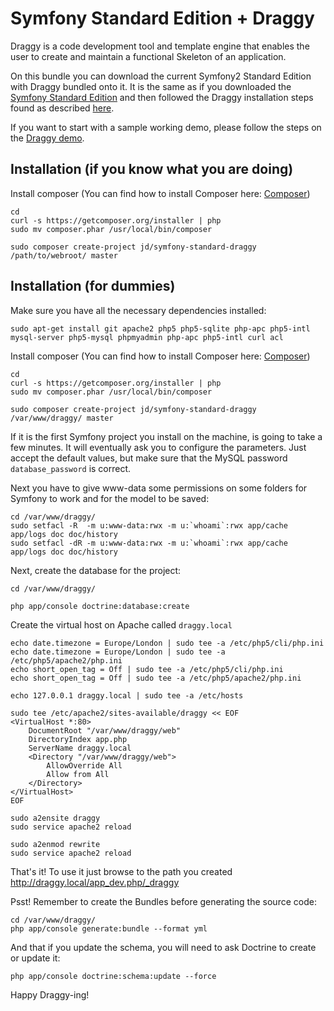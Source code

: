 Symfony Standard Edition + Draggy
=================================

Draggy is a code development tool and template engine that enables the user to create and maintain a functional
Skeleton of an application.

On this bundle you can download the current Symfony2 Standard Edition with Draggy bundled onto it. It is the same as
if you downloaded the [Symfony Standard Edition](https://github.com/symfony/symfony-standard) and then followed
the Draggy installation steps found as described [here](https://github.com/j-d/draggy).

If you want to start with a sample working demo, please follow the steps on the [Draggy demo](https://github.com/j-d/draggy-demo).

Installation (if you know what you are doing)
---------------------------------------------

Install composer (You can find how to install Composer here: [Composer](http://getcomposer.org/doc/00-intro.md))
   
``` 
cd
curl -s https://getcomposer.org/installer | php
sudo mv composer.phar /usr/local/bin/composer
```
```
sudo composer create-project jd/symfony-standard-draggy /path/to/webroot/ master
```

Installation (for dummies)
--------------------------
Make sure you have all the necessary dependencies installed:

```
sudo apt-get install git apache2 php5 php5-sqlite php-apc php5-intl mysql-server php5-mysql phpmyadmin php-apc php5-intl curl acl
```

Install composer (You can find how to install Composer here: [Composer](http://getcomposer.org/doc/00-intro.md))
   
``` 
cd
curl -s https://getcomposer.org/installer | php
sudo mv composer.phar /usr/local/bin/composer
```
```
sudo composer create-project jd/symfony-standard-draggy /var/www/draggy/ master
```

If it is the first Symfony project you install on the machine, is going to take a few minutes.
It will eventually ask you to configure the parameters. Just accept the default values, but make sure that 
the MySQL password `database_password` is correct.

Next you have to give www-data some permissions on some folders for Symfony to work and for the model to be saved:
```
cd /var/www/draggy/
sudo setfacl -R  -m u:www-data:rwx -m u:`whoami`:rwx app/cache app/logs doc doc/history
sudo setfacl -dR -m u:www-data:rwx -m u:`whoami`:rwx app/cache app/logs doc doc/history
```

Next, create the database for the project:

```
cd /var/www/draggy/

php app/console doctrine:database:create
```

Create the virtual host on Apache called `draggy.local`

```
echo date.timezone = Europe/London | sudo tee -a /etc/php5/cli/php.ini
echo date.timezone = Europe/London | sudo tee -a /etc/php5/apache2/php.ini
echo short_open_tag = Off | sudo tee -a /etc/php5/cli/php.ini
echo short_open_tag = Off | sudo tee -a /etc/php5/apache2/php.ini

echo 127.0.0.1 draggy.local | sudo tee -a /etc/hosts

sudo tee /etc/apache2/sites-available/draggy << EOF
<VirtualHost *:80>
	DocumentRoot "/var/www/draggy/web"
	DirectoryIndex app.php
	ServerName draggy.local
	<Directory "/var/www/draggy/web">
		AllowOverride All
		Allow from All
	</Directory>
</VirtualHost>
EOF

sudo a2ensite draggy
sudo service apache2 reload

sudo a2enmod rewrite
sudo service apache2 reload
```

That's it! To use it just browse to the path you created http://draggy.local/app_dev.php/_draggy

Psst! Remember to create the Bundles before generating the source code:

```
cd /var/www/draggy/
php app/console generate:bundle --format yml
```

And that if you update the schema, you will need to ask Doctrine to create or update it:

```
php app/console doctrine:schema:update --force
```

Happy Draggy-ing!
